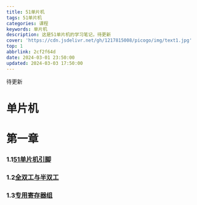 ```yaml
---
title: 51单片机
tags: 51单片机
categories: 课程
keywords: 单片机
description: 这是51单片机的学习笔记，待更新
cover: 'https://cdn.jsdelivr.net/gh/1217815008/picogo/img/text1.jpg'
top: 1
abbrlink: 2cf2f64d
date: 2024-03-01 23:50:00
updated: 2024-03-03 17:50:00
---
```



待更新

# 单片机

# 第一章

### 1.1[51单片机引脚](https://wjxblog.netlify.app/2024/03/01/%E5%8D%95%E7%89%87%E6%9C%BA/51%E5%8D%95%E7%89%87%E6%9C%BA%E5%BC%95%E8%84%9A/)

### 1.2[全双工与半双工](https://wjxblog.netlify.app/2024/03/01/%E5%8D%95%E7%89%87%E6%9C%BA/%E5%85%A8%E5%8F%8C%E5%B7%A5%E5%92%8C%E5%8D%8A%E5%8F%8C%E5%B7%A5/)

### 1.3[专用寄存器组 ](https://wjxblog.netlify.app/2024/03/03/单片机/专用寄存器组/)
